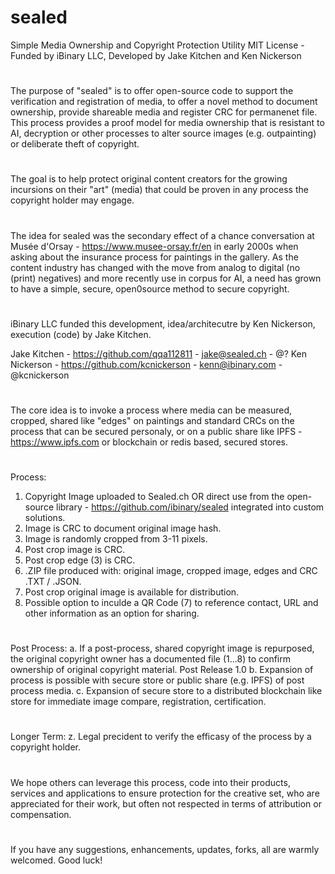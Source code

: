 # sealed
Simple Media Ownership and Copyright Protection Utility
MIT License - Funded by iBinary LLC, Developed by Jake Kitchen and Ken Nickerson
#
The purpose of "sealed" is to offer open-source code to support the verification and registration of media, to offer a novel method to document ownership, provide shareable media and register CRC for permanenet file. This process provides a proof model for media ownership that is resistant to AI, decryption or other processes to alter source images (e.g. outpainting) or deliberate theft of copyright.
#
The goal is to help protect original content creators for the growing incursions on their "art" (media) that could be proven in any process the copyright holder may engage.
#
The idea for sealed was the secondary effect of a chance conversation at Musée d'Orsay - https://www.musee-orsay.fr/en in early 2000s when asking about the insurance process for paintings in the gallery. As the content industry has changed with the move from analog to digital (no (print) negatives) and more recently use in corpus for AI, a need has grown to have a simple, secure, open0source method to secure copyright.
#
iBinary LLC funded this development, idea/architecutre by Ken Nickerson, execution (code) by Jake Kitchen.

Jake Kitchen - https://github.com/qqa112811 - jake@sealed.ch - @?
Ken Nickerson - https://github.com/kcnickerson - kenn@ibinary.com - @kcnickerson
#
The core idea is to invoke a process where media can be measured, cropped, shared like "edges" on paintings and standard CRCs on the process that can be secured personaly, or on a public share like IPFS - https://www.ipfs.com or blockchain or redis based, secured stores.
#
Process:
1. Copyright Image uploaded to Sealed.ch OR direct use from the open-source library - https://github.com/ibinary/sealed integrated into custom solutions.
2. Image is CRC to document original image hash.
3. Image is randomly cropped from 3-11 pixels.
4. Post crop image is CRC.
5. Post crop edge (3) is CRC.
6. .ZIP file produced with: original image, cropped image, edges and CRC .TXT / .JSON.
7. Post crop original image is available for distribution.
8. Possible option to inculde a QR Code (7) to reference contact, URL and other information as an option for sharing.
#
Post Process:
a. If a post-process, shared copyright image is repurposed, the original copyright owner has a documented file (1...8) to confirm ownership of original copyright material.
Post Release 1.0
b. Expansion of process is possible with secure store or public share (e.g. IPFS) of post process media.
c. Expansion of secure store to a distributed blockchain like store for immediate image compare, registration, certification.
#
Longer Term:
z. Legal precident to verify the efficasy of the process by a copyright holder.
#
We hope others can leverage this process, code into their products, services and applications to ensure protection for the creative set, who are appreciated for their work, but often not respected in terms of attribution or compensation.
#
If you have any suggestions, enhancements, updates, forks, all are warmly welcomed. Good luck!
